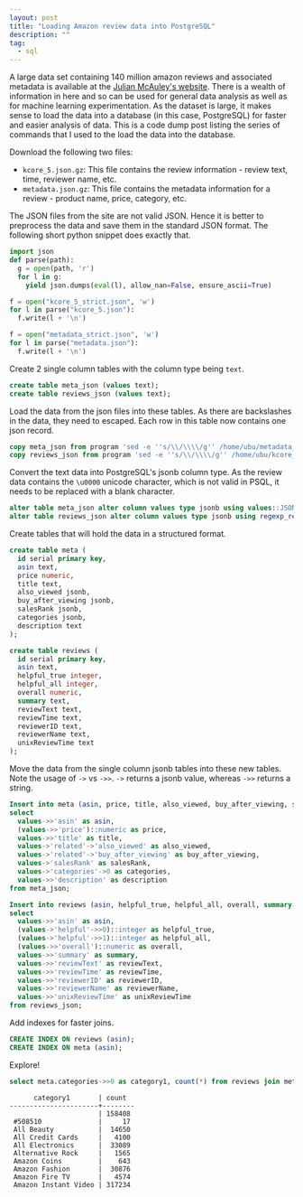 ```yaml
---
layout: post
title: "Loading Amazon review data into PostgreSQL"
description: ""
tag:
  - sql
---
```


A large data set containing 140 million amazon reviews and associated metadata is available at the [Julian McAuley's website](http://jmcauley.ucsd.edu/data/amazon/links.html). There is a wealth of information in here and so can be used for general data analysis as well as for machine learning experimentation. As the dataset is large, it makes sense to load the data into a database (in this case, PostgreSQL) for faster and easier analysis of data. This is a code dump post listing the series of commands that I used to the load the data into the database. 

Download the following two files:
- `kcore_5.json.gz`: This file contains the review information - review text, time, reviewer name, etc.
- `metadata.json.gz`: This file contains the metadata information for a review - product name, price, category, etc.

The JSON files from the site are not valid JSON. Hence it is better to preprocess the data and save them in the standard JSON format. The following short python snippet does exactly that.

~~~ python
import json
def parse(path):
  g = open(path, 'r')
  for l in g:
    yield json.dumps(eval(l), allow_nan=False, ensure_ascii=True)

f = open("kcore_5_strict.json", 'w')
for l in parse("kcore_5.json"):
  f.write(l + '\n')

f = open("metadata_strict.json", 'w')
for l in parse("metadata.json"):
  f.write(l + '\n')
~~~

Create 2 single column tables with the column type being `text`.
~~~ sql
create table meta_json (values text);
create table reviews_json (values text);
~~~

Load the data from the json files into these tables. As there are backslashes in the data, they need to escaped. Each row in this table now contains one json record.
~~~ sql
copy meta_json from program 'sed -e ''s/\\/\\\\/g'' /home/ubu/metadata_strict.json';
copy reviews_json from program 'sed -e ''s/\\/\\\\/g'' /home/ubu/kcore_5_strict.json';
~~~

Convert the text data into PostgreSQL's jsonb column type. As the review data contains the `\u0000` unicode character, which is not valid in PSQL, it needs to be replaced with a blank character.
~~~ sql
alter table meta_json alter column values type jsonb using values::JSON;
alter table reviews_json alter column values type jsonb using regexp_replace(values, '\\u0000', '', 'g')::JSON;
~~~

Create tables that will hold the data in a structured format.
~~~ sql
create table meta (
  id serial primary key,
  asin text,
  price numeric,
  title text,
  also_viewed jsonb,
  buy_after_viewing jsonb,
  salesRank jsonb,
  categories jsonb,
  description text
);

create table reviews (
  id serial primary key,
  asin text,
  helpful_true integer,
  helpful_all integer,
  overall numeric,
  summary text,
  reviewText text,
  reviewTime text,
  reviewerID text,
  reviewerName text,
  unixReviewTime text
);
~~~

Move the data from the single column jsonb tables into these new tables. Note the usage of `->` vs `->>`. `->` returns a jsonb value, whereas `->>` returns a string.
~~~ sql
Insert into meta (asin, price, title, also_viewed, buy_after_viewing, salesRank, categories, description)
select
  values->>'asin' as asin,
  (values->>'price')::numeric as price,
  values->>'title' as title,
  values->'related'->'also_viewed' as also_viewed,
  values->'related'->'buy_after_viewing' as buy_after_viewing,
  values->'salesRank' as salesRank,
  values->'categories'->0 as categories,
  values->>'description' as description
from meta_json;

Insert into reviews (asin, helpful_true, helpful_all, overall, summary, reviewText, reviewTime, reviewerID, reviewerName, unixReviewTime)
select
  values->>'asin' as asin,
  (values->'helpful'->>0)::integer as helpful_true,
  (values->'helpful'->>1)::integer as helpful_all,
  (values->>'overall')::numeric as overall,
  values->>'summary' as summary,
  values->>'reviewText' as reviewText,
  values->>'reviewTime' as reviewTime,
  values->>'reviewerID' as reviewerID,
  values->>'reviewerName' as reviewerName,
  values->>'unixReviewTime' as unixReviewTime
from reviews_json;
~~~

Add indexes for faster joins.
~~~ sql
CREATE INDEX ON reviews (asin);
CREATE INDEX ON meta (asin);
~~~

Explore!
~~~ sql
select meta.categories->>0 as category1, count(*) from reviews join meta on reviews.asin = meta.asin group by meta.categories->>0 limit 10;
~~~
```
      category1       | count
----------------------+--------
                      | 158408
 #508510              |     17
 All Beauty           |  14650
 All Credit Cards     |   4100
 All Electronics      |  33089
 Alternative Rock     |   1565
 Amazon Coins         |    643
 Amazon Fashion       |  30876
 Amazon Fire TV       |   4574
 Amazon Instant Video | 317234
```

